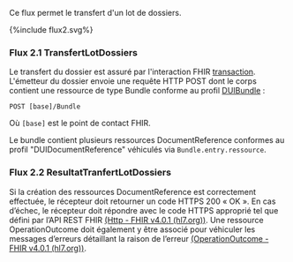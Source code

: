 Ce flux permet le transfert d'un lot de dossiers.

<div>{%include flux2.svg%}</div>

### Flux 2.1 TransfertLotDossiers

Le transfert du dossier est assuré par l'interaction FHIR <a href="https://hl7.org/fhir/R4/http.html#transaction">transaction</a>. L'émetteur du dossier envoie une requête HTTP POST dont le corps contient une ressource de type Bundle conforme au profil <a href="">DUIBundle</a> : 

`POST [base]/Bundle`

Où `[base]` est le point de contact FHIR.

Le bundle contient plusieurs ressources DocumentReference conformes au profil "DUIDocumentReference" véhiculés via `Bundle.entry.ressource`.

### Flux 2.2 ResultatTranfertLotDossiers

Si la création des ressources DocumentReference est correctement effectuée, le récepteur doit retourner un code HTTPS 200 « OK ». 
En cas d’échec, le récepteur doit répondre avec le code HTTPS approprié tel que défini par l’API REST FHIR [(Http - FHIR v4.0.1 (hl7.org))](http://hl7.org/fhir/R4/http.html). Une ressource OperationOutcome doit également y être associé pour véhiculer les messages d’erreurs détaillant la raison de l’erreur [(OperationOutcome - FHIR v4.0.1 (hl7.org))](http://hl7.org/fhir/R4/operationoutcome.html).